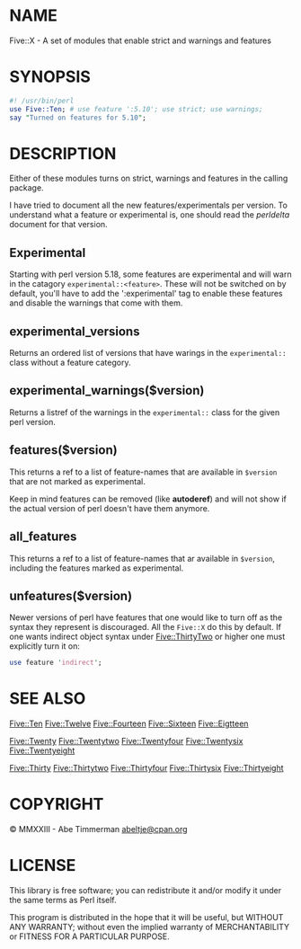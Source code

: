 # NAME

Five::X - A set of modules that enable strict and warnings and features

# SYNOPSIS

```perl
#! /usr/bin/perl
use Five::Ten; # use feature ':5.10'; use strict; use warnings;
say "Turned on features for 5.10";
```

# DESCRIPTION

Either of these modules turns on strict, warnings and features in the calling package.

I have tried to document all the new features/experimentals per version. To
understand what a feature or experimental is, one should read the _perldelta_
document for that version.

## Experimental

Starting with perl version 5.18, some features are experimental and will warn in
the catagory `experimental::<feature>`. These will not be switched on by
default, you'll have to add the ':experimental' tag to enable these features and
disable the warnings that come with them.

## experimental\_versions

Returns an ordered list of versions that have warings in the `experimental::`
class without a feature category.

## experimental\_warnings($version)

Returns a listref of the warnings in the `experimental::` class for the given
perl version.

## features($version)

This returns a ref to a list of feature-names that are available in `$version`
that are not marked as experimental.

Keep in mind features can be removed (like **autoderef**) and will not show if
the actual version of perl doesn't have them anymore.

## all\_features

This returns a ref to a list of feature-names that ar available in `$version`,
including the features marked as experimental.

## unfeatures($version)

Newer versions of perl have features that one would like to turn off as the
syntax they represent is discouraged. All the `Five::X` do this by default. If
one wants indirect object syntax under [Five::ThirtyTwo](https://metacpan.org/pod/Five%3A%3AThirtyTwo) or higher one must
explicitly turn it on:

```perl
use feature 'indirect';
```

# SEE ALSO

[Five::Ten](https://metacpan.org/pod/Five%3A%3ATen) [Five::Twelve](https://metacpan.org/pod/Five%3A%3ATwelve) [Five::Fourteen](https://metacpan.org/pod/Five%3A%3AFourteen) [Five::Sixteen](https://metacpan.org/pod/Five%3A%3ASixteen) [Five::Eigtteen](https://metacpan.org/pod/Five%3A%3AEigtteen)

[Five::Twenty](https://metacpan.org/pod/Five%3A%3ATwenty) [Five::Twentytwo](https://metacpan.org/pod/Five%3A%3ATwentytwo) [Five::Twentyfour](https://metacpan.org/pod/Five%3A%3ATwentyfour) [Five::Twentysix](https://metacpan.org/pod/Five%3A%3ATwentysix) [Five::Twentyeight](https://metacpan.org/pod/Five%3A%3ATwentyeight)

[Five::Thirty](https://metacpan.org/pod/Five%3A%3AThirty) [Five::Thirtytwo](https://metacpan.org/pod/Five%3A%3AThirtytwo) [Five::Thirtyfour](https://metacpan.org/pod/Five%3A%3AThirtyfour) [Five::Thirtysix](https://metacpan.org/pod/Five%3A%3AThirtysix) [Five::Thirtyeight](https://metacpan.org/pod/Five%3A%3AThirtyeight)

# COPYRIGHT

© MMXXIII - Abe Timmerman <abeltje@cpan.org>

# LICENSE

This library is free software; you can redistribute it and/or modify
it under the same terms as Perl itself.

This program is distributed in the hope that it will be useful,
but WITHOUT ANY WARRANTY; without even the implied warranty of
MERCHANTABILITY or FITNESS FOR A PARTICULAR PURPOSE.
